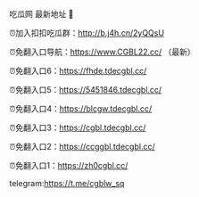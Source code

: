 吃瓜网 最新地址 👋 

⏰加入扣扣吃瓜群：http://b.j4h.cn/2yQQsU

⏰免翻入口导航：https://www.CGBL22.cc/  （最新）

⏰免翻入口6：https://fhde.tdecgbl.cc/

⏰免翻入口5：https://5451846.tdecgbl.cc/

⏰免翻入口4：https://blcgw.tdecgbl.cc/

⏰免翻入口3：https://cgbl.tdecgbl.cc/

⏰免翻入口2：https://ccggbl.tdecgbl.cc/

⏰免翻入口1：https://zh0cgbl.cc/

telegram:https://t.me/cgblw_sq


